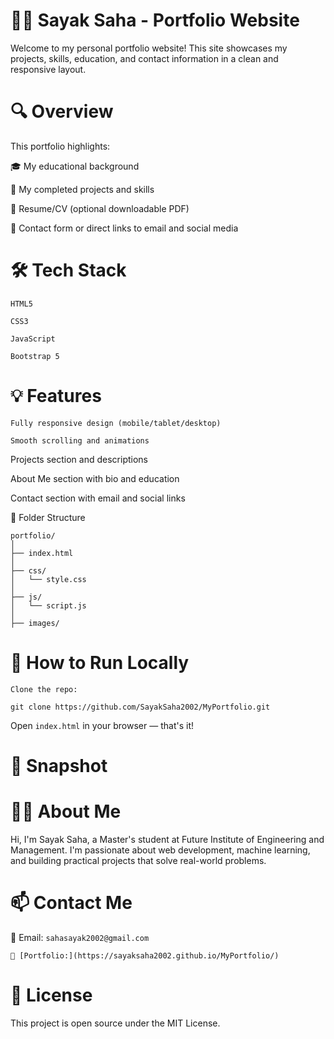 # 👨‍💻 Sayak Saha - Portfolio Website
Welcome to my personal portfolio website!
This site showcases my projects, skills, education, and contact information in a clean and responsive layout.

# 🔍 Overview
This portfolio highlights:

🎓 My educational background

💼 My completed projects and skills

📜 Resume/CV (optional downloadable PDF)

📧 Contact form or direct links to email and social media

# 🛠️ Tech Stack
`HTML5`

`CSS3`

`JavaScript`

`Bootstrap 5`

# 💡 Features
`Fully responsive design (mobile/tablet/desktop)`

`Smooth scrolling and animations`

Projects section and descriptions

About Me section with bio and education

Contact section with email and social links

📁 Folder Structure
```
portfolio/
│
├── index.html
│
├── css/
│   └── style.css
│
├── js/
│   └── script.js
│
├── images/
```
# 🚀 How to Run Locally
`Clone the repo:`
```
git clone https://github.com/SayakSaha2002/MyPortfolio.git
```
Open `index.html` in your browser — that's it!

# 📸 Snapshot


# 🙋‍♂️ About Me
Hi, I'm Sayak Saha, a Master's student at Future Institute of Engineering and Management. I'm passionate about web development, machine learning, and building practical projects that solve real-world problems.

# 📫 Contact Me
📧 Email: `sahasayak2002@gmail.com`

`💼 [Portfolio:](https://sayaksaha2002.github.io/MyPortfolio/)`

# 📃 License
This project is open source under the MIT License.
